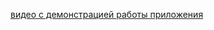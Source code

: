[видео с демонстрацией работы приложения](https://drive.google.com/file/d/1k0ksE5l7CXa2BHzwLPiU7ot6RidqubIv/view?usp=sharing)